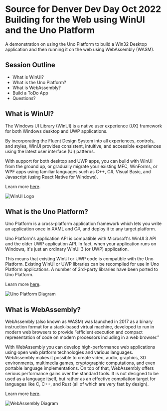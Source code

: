 # Source for Denver Dev Day Oct 2022 Building for the Web using WinUI and the Uno Platform

A demonstration on using the Uno Platform to build a Win32 Desktop application and then running it on the web using WebAssembly (WASM).

## Session Outline

* What is WinUI?
* What is the Uno Platform?
* What is WebAssembly?
* Build a ToDo App
* Questions?

## What is WinUI?

The Windows UI Library (WinUI) is a native user experience (UX) framework for both Windows desktop and UWP applications.

By incorporating the Fluent Design System into all experiences, controls, and styles, WinUI provides consistent, intuitive, and accessible experiences using the latest user interface (UI) patterns.

With support for both desktop and UWP apps, you can build with WinUI from the ground up, or gradually migrate your existing MFC, WinForms, or WPF apps using familiar languages such as C++, C#, Visual Basic, and Javascript (using React Native for Windows).

Learn more [here](https://learn.microsoft.com/en-us/windows/apps/winui/).

![WinUI Logo](https://learn.microsoft.com/en-us/windows/apps/images/logo-winui.png)

## What is the Uno Platform?

Uno Platform is a cross-platform application framework which lets you write an application once in XAML and C#, and deploy it to any target platform.

Uno Platform's application API is compatible with Microsoft's WinUI 3 API and the older UWP application API. In fact, when your application runs on Windows, it's just an ordinary WinUI 3 (or UWP) application.

This means that existing WinUI or UWP code is compatible with the Uno Platform. Existing WinUI or UWP libraries can be recompiled for use in Uno Platform applications. A number of 3rd-party libraries have been ported to Uno Platform.

Learn more [here](https://platform.uno/docs/articles/what-is-uno.html).

![Uno Platform Diagram](https://platform.uno/docs/articles/Assets/high-level-architecture-copy.png)

## What is WebAssembly?

WebAssembly (also known as WASM) was launched in 2017 as a binary instruction format for a stack-based virtual machine, developed to run in modern web browsers to provide “efficient execution and compact representation of code on modern processors including in a web browser.”

With WebAssembly you can develop high-performance web applications using open web platform technologies and various languages. WebAssembly makes it possible to create video, audio, graphics, 3D environments, multimedia games, cryptographic computations, and even portable language implementations. On top of that, WebAssembly offers serious performance gains over the standard tools. It is not designed to be used as a language itself, but rather as an effective compilation target for languages like C, C++, and Rust (all of which are very fast by design).

Learn more [here](https://webassembly.org/).

![WebAssembly Diagram](docs/images/CSharp-to-WASM.png)
